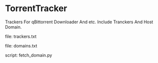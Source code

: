 # TorrentTracker
Trackers For qBittorrent Downloader And etc. Include Tranckers And Host Domain.


file: trackers.txt

file: domains.txt

script: fetch_domain.py
